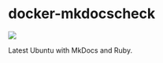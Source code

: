 # docker-mkdocscheck

[![](https://badge.imagelayers.io/davidhrbac/docker-mkdocscheck:latest.svg)](https://imagelayers.io/?images=davidhrbac/docker-mkdocscheck:latest 'Get your own badge on imagelayers.io')

Latest Ubuntu with MkDocs and Ruby.
